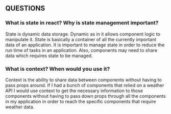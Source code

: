 ## QUESTIONS

### What is state in react? Why is state management important?

State is dynamic data storage. Dynamic as in it allows component logic to manipulate it. State is basically a container of all the currently important data of an application. It is important to manage state in order to reduce the run time of tasks in an application. Also, components may need to share data which requires state to be managed.

### What is context? When would you use it?

Context is the ability to share data between components without having to pass props around. If I had a bunch of components that relied on a weather API I would use context to get the necessary information to those components without having to pass down props through all the components in my application in order to reach the specific components that require weather data.
